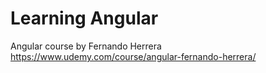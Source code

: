 ﻿#  Learning Angular
Angular course by Fernando Herrera https://www.udemy.com/course/angular-fernando-herrera/
